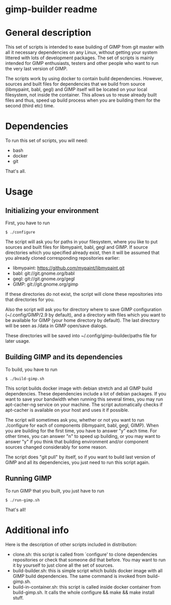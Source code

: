 gimp-builder readme
===================

# General description

This set of scripts is intended to ease building of GIMP from git master with
all it necessary dependencies on any Linux, without getting your system
littered with lots of development packages. The set of scripts is mainly
intended for GIMP enthusiasts, testers and other people who want to run the
very last version of GIMP.

The scripts work by using docker to contain build dependencies.  However,
sources and built files for dependencies that we build from source (libmypaint,
babl, gegl) and GIMP itself will be located on your local filesystem, not
inside the container. This allows us to reuse already built files and thus,
speed up build process when you are building them for the second (third etc)
time.

# Dependencies

To run this set of scripts, you will need:

* bash
* docker
* git

That's all.

# Usage

## Initializing your environment

First, you have to run

    $ ./configure

The script will ask you for paths in your filesystem, where you like to put
sources and built files for libmypaint, babl, gegl and GIMP.
If source directories which you specified already exist, then it will be
assumed that you already cloned corresponding repositories earlier:

* libmypaint: https://github.com/mypaint/libmypaint.git
* babl: git://git.gnome.org/babl
* gegl: git://git.gnome.org/gegl
* GIMP: git://git.gnome.org/gimp

If these directories do not exist, the script will clone these repositories
into that directories for you.

Also the script will ask you for directory where to save GIMP configuration
(~/.config/GIMP/2.9 by default), and a directory with files which you want to
be available for GIMP (your home directory by default). The last directory will
be seen as /data in GIMP open/save dialogs.

These directories will be saved into ~/.config/gimp-builder/paths file for
later usage.

## Building GIMP and its dependencies

To build, you have to run

    $ ./build-gimp.sh

This script builds docker image with debian stretch and all GIMP build
dependencies. These dependencies include a lot of debian packages. If you want
to save your bandwidth when running this several times, you may run
apt-cacher-ng service on your machine. The script automatically checks if
apt-cacher is available on your host and uses it if possible.

The script will sometimes ask you, whether or not you want to run ./configure
for each of components (libmypaint, babl, gegl, GIMP). When you are building
for the first time, you have to answer "y" each time. For other times, you can
answer "n" to speed up building, or you may want to answer "y" if you think
that building environment and/or component sources changed considerably for
some reason.

The script does "git pull" by itself, so if you want to build last version of
GIMP and all its dependencies, you just need to run this script again.

## Running GIMP

To run GIMP that you built, you just have to run

    $ ./run-gimp.sh

That's all!

# Additional info

Here is the description of other scripts included in distribution:

* clone.sh: this script is called from `configure' to clone dependencies
  repositories or check that someone did that before. You may want to run it by
  yourself to just clone all the set of sources.
* build-builder.sh: this is simple script which builds docker image with all
  GIMP build dependencies. The same command is invoked from build-gimp.sh.
* build-in-container.sh: this script is called inside docker container from
  build-gimp.sh. It calls the whole configure && make && make install stuff.

